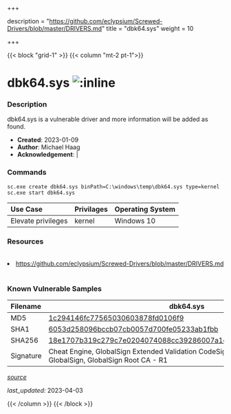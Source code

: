 +++

description = "https://github.com/eclypsium/Screwed-Drivers/blob/master/DRIVERS.md"
title = "dbk64.sys"
weight = 10

+++


{{< block "grid-1" >}}
{{< column "mt-2 pt-1">}}


# dbk64.sys ![:inline](/images/twitter_verified.png) 


### Description

dbk64.sys is a vulnerable driver and more information will be added as found.

- **Created**: 2023-01-09
- **Author**: Michael Haag
- **Acknowledgement**:  | [](https://twitter.com/)

### Commands

```
sc.exe create dbk64.sys binPath=C:\windows\temp\dbk64.sys type=kernel
sc.exe start dbk64.sys
```

| Use Case | Privilages | Operating System | 
|:---- | ---- | ---- |
| Elevate privileges | kernel | Windows 10 |

### Resources
<br>
<li><a href=" https://github.com/eclypsium/Screwed-Drivers/blob/master/DRIVERS.md"> https://github.com/eclypsium/Screwed-Drivers/blob/master/DRIVERS.md</a></li>
<br>

### Known Vulnerable Samples

| Filename | dbk64.sys |
|:---- | ---- | 
| MD5 | <a href="https://www.virustotal.com/gui/file/1c294146fc77565030603878fd0106f9">1c294146fc77565030603878fd0106f9</a> |
| SHA1 | <a href="https://www.virustotal.com/gui/file/6053d258096bccb07cb0057d700fe05233ab1fbb">6053d258096bccb07cb0057d700fe05233ab1fbb</a> |
| SHA256 | <a href="https://www.virustotal.com/gui/file/18e1707b319c279c7e0204074088cc39286007a1cf6cb6e269d5067d8d0628c6">18e1707b319c279c7e0204074088cc39286007a1cf6cb6e269d5067d8d0628c6</a> |
| Signature | Cheat Engine, GlobalSign Extended Validation CodeSigning CA - SHA256 - G3, GlobalSign, GlobalSign Root CA - R1   |


[*source*](https://github.com/magicsword-io/LOLDrivers/tree/main/yaml/dbk64.sys.yml)

*last_updated:* 2023-04-03








{{< /column >}}
{{< /block >}}
